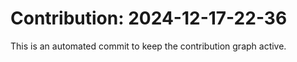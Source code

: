 # Contribution: 2024-12-17-22-36
This is an automated commit to keep the contribution graph active.
